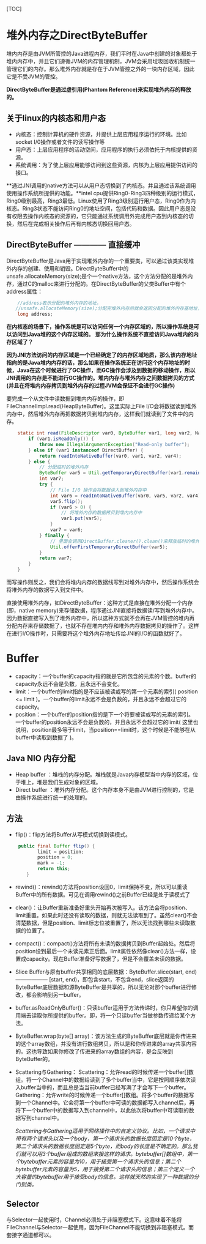 [TOC]

# 堆外内存之DirectByteBuffer 

堆内内存是由JVM所管控的Java进程内存，我们平时在Java中创建的对象都处于堆内内存中，并且它们遵循JVM的内存管理机制，JVM会采用垃圾回收机制统一管理它们的内存。那么堆外内存就是存在于JVM管控之外的一块内存区域，因此它是不受JVM的管控。

**DirectByteBuffer是通过虚引用(Phantom Reference)来实现堆外内存的释放的。**

## 关于linux的内核态和用户态

- 内核态：控制计算机的硬件资源，并提供上层应用程序运行的环境。比如socket I/0操作或者文件的读写操作等
- 用户态：上层应用程序的活动空间，应用程序的执行必须依托于内核提供的资源。
- 系统调用：为了使上层应用能够访问到这些资源，内核为上层应用提供访问的接口。

**通过JNI调用的native方法可以从用户态切换到了内核态。并且通过该系统调用使用操作系统所提供的功能。**intel cpu提供Ring0-Ring3四种级别的运行模式，Ring0级别最高，Ring3最低。Linux使用了Ring3级别运行用户态，Ring0作为内核态。Ring3状态不能访问Ring0的地址空间，包括代码和数据。因此用户态是没有权限去操作内核态的资源的，它只能通过系统调用外完成用户态到内核态的切换，然后在完成相关操作后再有内核态切换回用户态。

## DirectByteBuffer ———— 直接缓冲

DirectByteBuffer是Java用于实现堆外内存的一个重要类，可以通过该类实现堆外内存的创建、使用和销毁。DirectByteBuffer中的unsafe.allocateMemory(size);是个一个native方法，这个方法分配的是堆外内存，通过C的malloc来进行分配的。在DirectByteBuffer的父类Buffer中有个address属性：

```java
    //address表示分配的堆外内存的地址。
　　//unsafe.allocateMemory(size);分配完堆外内存后就会返回分配的堆外内存基地址，并将这个地址赋值给了address属性。这样后面通过JNI对这个堆外内存操作时都是通过这个address来实现的了。
    long address;
```

**在内核态的场景下，操作系统是可以访问任何一个内存区域的，所以操作系统是可以访问到Java堆的这个内存区域的。**
**那为什么操作系统不直接访问Java堆内的内存区域了？**

**因为JNI方法访问的内存区域是一个已经确定了的内存区域地质，那么该内存地址指向的是Java堆内内存的话，那么如果在操作系统正在访问这个内存地址的时候，Java在这个时候进行了GC操作，而GC操作会涉及到数据的移动操作，所以JNI调用的内存是不能进行GC操作的。堆内内存与堆外内存之间数据拷贝的方式(并且在将堆内内存拷贝到堆外内存的过程JVM会保证不会进行GC操作)**

要完成一个从文件中读数据到堆内内存的操作，即FileChannelImpl.read(HeapByteBuffer)。这里实际上File I/O会将数据读到堆外内存中，然后堆外内存再把数据拷贝到堆内内存，这样我们就读到了文件中的内存。

```java
    static int read(FileDescriptor var0, ByteBuffer var1, long var2, NativeDispatcher var4) throws IOException {
        if (var1.isReadOnly()) {
            throw new IllegalArgumentException("Read-only buffer");
        } else if (var1 instanceof DirectBuffer) {
            return readIntoNativeBuffer(var0, var1, var2, var4);
        } else {
            // 分配临时的堆外内存
            ByteBuffer var5 = Util.getTemporaryDirectBuffer(var1.remaining());
            int var7;
            try {
                // File I/O 操作会将数据读入到堆外内存中
                int var6 = readIntoNativeBuffer(var0, var5, var2, var4);
                var5.flip();
                if (var6 > 0) {
                    // 将堆外内存的数据拷贝到堆内内存中
                    var1.put(var5);
                }
                var7 = var6;
            } finally {
                // 里面会调用DirectBuffer.cleaner().clean()来释放临时的堆外内存
                Util.offerFirstTemporaryDirectBuffer(var5);
            }
            return var7;
        }
    }
```

而写操作则反之，我们会将堆内内存的数据线写到对堆外内存中，然后操作系统会将堆外内存的数据写入到文件中。

直接使用堆外内存，如DirectByteBuffer：这种方式是直接在堆外分配一个内存(即，native memory)来存储数据，程序通过JNI直接将数据读/写到堆外内存中。因为数据直接写入到了堆外内存中，所以这种方式就不会再在JVM管控的堆内再分配内存来存储数据了，也就不存在堆内内存和堆外内存数据拷贝的操作了。这样在进行I/O操作时，只需要将这个堆外内存地址传给JNI的I/O的函数就好了。

# Buffer

- capacity：一个buffer的capacity指的就是它所包含的元素的个数。buffer的capacity永远不会是负数，且永远不会变化。
- limit：一个buffer的limit指的是不应该被读或写的第一个元素的索引( position <= limit )。一个buffer的limit永远不会是负数的，并且永远不会超过它的capacity。
- position：一个buffer的position指的是下一个将要被读或写的元素的索引。一个buffer的position永远不会是负数的，并且永远不会超过它的limit( 这里也说明，position最多等于limit，当position==limit时，这个时候是不能够在从buffer中读取到数据了 )。

## Java NIO 内存分配

- Heap buffer ：堆栈的内存分配。堆栈就是Java内存模型当中内存的区域，位于堆上，堆是我们生成对象的区域。
- Direct buffer ：堆外内存分配。这个内存本身不是由JVM进行控制的，它是由操作系统进行统一的处理的。

## 方法

- flip()：flip方法将Buffer从写模式切换到读模式。

  ```java
   public final Buffer flip() {
          limit = position;
          position = 0;
          mark = -1;
          return this;
      }
  ```

- rewind()：rewind()方法将position设回0，limit保持不变，所以可以重读Buffer中的所有数据。可见在调用rewind()之前Buffer已经是处于读模式了

- clear()：让Buffer重新准备好重头开始再次被写入。该方法会将position、limit重置。如果此时还没有读取的数据，则就无法读取到了。虽然clear()不会清楚数据，但是position、limit标志位被重置了，所以无法找到哪些未读取数据的位置了。

- compact()：compact()方法将所有未读的数据拷贝到Buffer起始处。然后将position设到最后一个未读元素正后面。limit属性依然像clear()方法一样，设置成capacity。现在Buffer准备好写数据了，但是不会覆盖未读的数据。

- Slice Buffer与原有buffer共享相同的底层数据：ByteBuffer.slice(start, end) —————— [start, end)，即包含start，不包含end，slice返回的ByteBuffer底层数据和源ByteBuffer是共享的，所以无论对那个buffer进行修改，都会影响到另一buffer。

- buffer.asReadOnlyBuffer()：只读buffer适用于方法传递时，你只希望你的调用端去读取你所提供的buffer。即，将一个只读buffer当做参数传递给某个方法。

- ByteBuffer.wrap(byte[] array)：该方法生成的ByteBuffer底层就是你传进来的这个array数组，并没有进行数组拷贝，所以是和你传进来的array共享内容的。这也导致如果你修改了传进来的array数组的内容，是会反映到ByteBuffer的。

- Scattering与Gathering：
  Scattering：允许read的时候传递一个buffer[]数组。将一个Channel中的数据给读到了多个buffer当中，它是按照顺序依次读入buffer当中的，而且总是当当前buffer已经写满了才会写下一个buffer。
  Gathering：允许write的时候传递一个buffer[]数组。将多个buffer的数据写到一个Channel中。它会将第一个buffer中可读的数据都写入channel后，再将下一个buffer中的数据写入到channel中，以此依次将buffer中可读取的数据写到channel中。

  *Scattering与Gathering适用于网络操作中的自定义协议。比如，一个请求中带有两个请求头以及一个body，第一个请求头的数据长度固定是10个byte，第二个请求头的数据长度固定是5个byte，而body的长度是不确定的。那么我们就可以用3个buffer组成的数组来接这样的请求。bytebuffer[]数组中，第一个bytebuffer元素的容量为10，用于接受第一个请求头的信息；第二个bytebuffer元素的容量为5，用于接受第二个请求头的信息；第三个定义一个大容量的bytebuffer用于接受body的信息。这样就天然的实现了一种数据的分门别类。*

## Selector

与Selector一起使用时，Channel必须处于非阻塞模式下。这意味着不能将FileChannel与Selector一起使用，因为FileChannel不能切换到非阻塞模式。而套接字通道都可以。